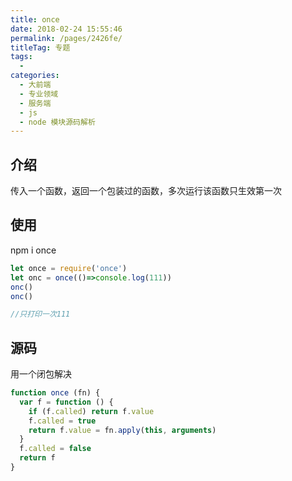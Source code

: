 ```yaml
---
title: once
date: 2018-02-24 15:55:46
permalink: /pages/2426fe/
titleTag: 专题
tags: 
  - 
categories: 
  - 大前端
  - 专业领域
  - 服务端
  - js
  - node 模块源码解析
---
```

## 介绍

传入一个函数，返回一个包装过的函数，多次运行该函数只生效第一次

## 使用

npm i once

```js
let once = require('once')
let onc = once(()=>console.log(111))
onc()
onc()

//只打印一次111

```

## 源码

用一个闭包解决

```js
function once (fn) {
  var f = function () {
    if (f.called) return f.value
    f.called = true
    return f.value = fn.apply(this, arguments)
  }
  f.called = false
  return f
}
```
